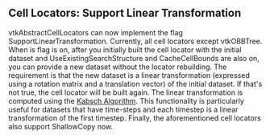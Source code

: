 ## Cell Locators: Support Linear Transformation

vtkAbstractCellLocators can now implement the flag SupportLinearTransformation. Currently, all cell locators except
vtkOBBTree. When is flag is on, after you initially built the cell locator with the initial dataset and
UseExistingSearchStructure and CacheCellBounds are also on, you can provide a new dataset without the locator
rebuilding. The requirement is that the new dataset is a linear transformation (expressed using a rotation matrix and a
translation vector) of the initial dataset. If that's not true, the cell locator will be built again. The linear
transformation is computed using the [Kabsch Algorithm](https://en.wikipedia.org/wiki/Kabsch_algorithm). This
functionality is particularly useful for datasets that have time-steps and each timestep is a linear transformation of
the first timestep. Finally, the aforementioned cell locators also support ShallowCopy now.
